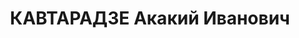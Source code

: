 ---
title: КАВТАРАДЗЕ Акакий Иванович
description: "? - умер в 1937, член РКП(б) \n  Послужной список \n  12.1923 - 23.1.1925\
  \  председатель ЧК при СНК АССР Аджаристан"
---
